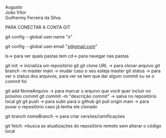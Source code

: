 Augusto  
João Vitor  
Guilhermy Ferreira da Silva.

PARA CONECTAR A CONTA GIT

git config --global user.name "x"

git config --global user.email "x@gmail.com"



ls-> para ver quais pastas tem
cd-> para navegar nas pastas


git init -> inicializa um repositório git
git clone URL -> para clonar arquivo 
git branch -m master main -> mudar caso o seu esteja master
git status -> para ver o status dos arquivos, para ver se tem que dar algum commit ou se o commit foi

git add NomeArquivo -> para marcar o arquivo que você quer incluir no próximo commit
git commit -m "descrição commit" -> salva no repositório local git
git push -> para subir para o github
git pull origin main -> para puxar o repositório caso já tenha ele clonado



git branch nomeBranch -> para criar versões/ramificações

git fetch ->busca as atualizações do repositório remoto sem alterar o código local










